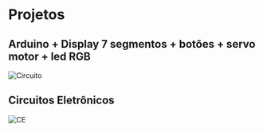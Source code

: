 # Projetos
## Arduino + Display 7 segmentos + botões + servo motor + led RGB

![Circuito](https://github.com/LeonidasEngineer/Projetos/blob/Imagens/image.png)

## Circuitos Eletrônicos

![CE](https://github.com/LeonidasEngineer/Projetos/blob/Imagens/Circuito%20Tinkercad.png)
